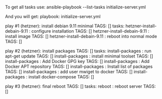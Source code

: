 To get all tasks use:
ansible-playbook --list-tasks initialize-server.yml

And you will get:
playbook: initialize-server.yml

  play #1 (hetzner): install debian 9.11 minimal        TAGS: []
    tasks:
      hetzner-install-debain-9.11 : configure installation      TAGS: []
      hetzner-install-debain-9.11 : install image       TAGS: []
      hetzner-install-debain-9.11 : reboot into normal mode     TAGS: []

  play #2 (hetzner): install packages   TAGS: []
    tasks:
      install-packages : run apt-get update     TAGS: []
      install-packages : install minimal toolset        TAGS: []
      install-packages : Add Docker GPG key     TAGS: []
      install-packages : Add Docker APT repository      TAGS: []
      install-packages : Install list of packages       TAGS: []
      install-packages : add user mwiget to docker      TAGS: []
      install-packages : install docker-compose TAGS: []

  play #3 (hetzner): final reboot       TAGS: []
    tasks:
      reboot : reboot server    TAGS: []